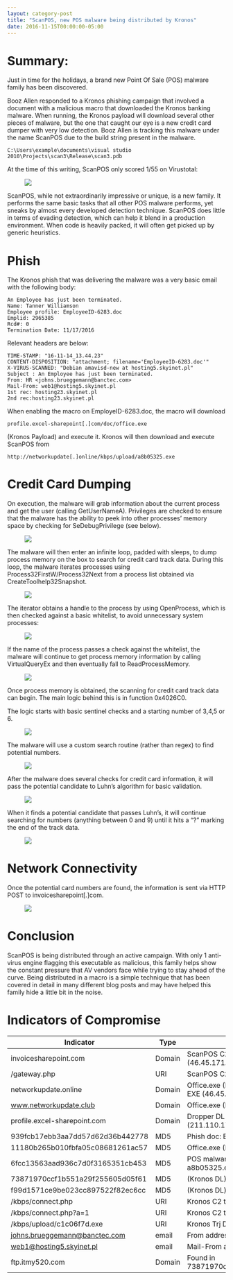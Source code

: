 ```yaml
---
layout: category-post
title: "ScanPOS, new POS malware being distributed by Kronos"
date: 2016-11-15T00:00:00-05:00
---
```

# Summary:

Just in time for the holidays, a brand new Point Of Sale (POS) malware family has been discovered. 

Booz Allen responded to a Kronos phishing campaign that involved a document with a malicious macro that downloaded the Kronos banking malware.  When running, the Kronos payload will download several other pieces of malware, but the one that caught our eye is a new credit card dumper with very low detection.  Booz Allen is tracking this malware under the name ScanPOS due to the build string present in the malware.

```
C:\Users\example\documents\visual studio 2010\Projects\scan3\Release\scan3.pdb
```

At the time of this writing, ScanPOS only scored 1/55 on Virustotal:

<figure>
<img src="/images/scanpos01.jpg">
</figure>

ScanPOS, while not extraordinarily impressive or unique, is a new family. It performs the same basic tasks that all other POS malware performs, yet sneaks by almost every developed detection technique.  ScanPOS does little in terms of evading detection, which can help it blend in a production environment.  When code is heavily packed, it will often get picked up by generic heuristics.

# Phish 

The Kronos phish that was delivering the malware was a very basic email with the following body:

```
An Employee has just been terminated.
Name: Tanner Williamson
Employee profile: EmployeeID-6283.doc
Emplid: 2965385
Rcd#: 0
Termination Date: 11/17/2016
```

Relevant headers are below:

```
TIME-STAMP: "16-11-14_13.44.23"
CONTENT-DISPOSITION: "attachment; filename='EmployeeID-6283.doc'"
X-VIRUS-SCANNED: "Debian amavisd-new at hosting5.skyinet.pl"
Subject : An Employee has just been terminated.
From: HR <johns.brueggemann@banctec.com>
Mail-From: web1@hosting5.skyinet.pl
1st rec: hosting23.skyinet.pl
2nd rec:hosting23.skyinet.pl
```

When enabling the macro on EmployeID-6283.doc, the macro will download

```
profile.excel-sharepoint[.]com/doc/office.exe  
```

(Kronos Payload) and execute it.  Kronos will then download and execute ScanPOS from

```
http://networkupdate[.]online/kbps/upload/a8b05325.exe
```

# Credit Card Dumping

On execution, the malware will grab information about the current process and get the user (calling GetUserNameA).   Privileges are checked to ensure that the malware has the ability to peek into other processes’ memory space by checking for SeDebugPrivilege (see below).

<figure>
<img src="/images/scanpos02.jpg">
</figure>

The malware will then enter an infinite loop, padded with sleeps, to dump process memory on the box to search for credit card track data.  During this loop, the malware iterates processes using Process32FirstW/Process32Next from a process list obtained via CreateToolhelp32Snapshot.

<figure>
<img src="/images/scanpos03.jpg">
</figure>

The iterator obtains a handle to the process by using OpenProcess, which is then checked against a basic whitelist, to avoid unnecessary system processes:

<figure>
<img src="/images/scanpos04.jpg">
</figure>

If the name of the process passes a check against the whitelist, the malware will continue to get process memory information by calling VirtualQueryEx and then eventually fall to ReadProcessMemory.

<figure>
<img src="/images/scanpos05.jpg">
</figure>

Once process memory is obtained, the scanning for credit card track data can begin.  The main logic behind this is in function 0x4026C0.  

The logic starts with basic sentinel checks and a starting number of 3,4,5 or 6.

<figure>
<img src="/images/scanpos06.jpg">
</figure>

The malware will use a custom search routine (rather than regex) to find potential numbers.

<figure>
<img src="/images/scanpos07.jpg">
</figure>

After the malware does several checks for credit card information, it will pass the potential candidate to Luhn’s algorithm for basic validation.

<figure>
<img src="/images/scanpos08.jpg">
</figure>

When it finds a potential candidate that passes Luhn’s, it will continue searching for numbers (anything between 0 and 9) until it hits a “?” marking the end of the track data.

<figure>
<img src="/images/scanpos09.jpg">
</figure>

# Network Connectivity

Once the potential card numbers are found, the information is sent via HTTP POST to invoicesharepoint[.]com.  

<figure>
<img src="/images/scanpos10.jpg">
</figure>

# Conclusion
ScanPOS is being distributed through an active campaign.  With only 1 anti-virus engine flagging this executable as malicious, this family helps show the constant pressure that AV vendors face while trying to stay ahead of the curve.  Being distributed in a macro is a simple technique that has been covered in detail in many different blog posts and may have helped this family hide a little bit in the noise.

# Indicators of Compromise

|Indicator|Type|Notes|
|---|---|---|
|invoicesharepoint.com|Domain|ScanPOS C2 & data dump (46.45.171.174)|
|/gateway.php|URI|ScanPOS C2 POST uri|
|networkupdate.online|Domain|Office.exe (Kronos) Downloads additional EXE (46.45.171.174)|
|www.networkupdate.club|Domain|Office.exe (Kronos) C2 (46.45.171.174 )|
|profile.excel-sharepoint.com|Domain|Dropper DL site from phish (211.110.17.192)|
|939fcb17ebb3aa7dd57d62d36b442778|MD5|Phish doc: EmployeeID-6283.doc|
|11180b265b010fbfa05c08681261ac57|MD5|Office.exe (Kronos)|
|6fcc13563aad936c7d0f3165351cb453|MD5|POS malware: (Kronos DL) a8b05325.exe|
|73871970ccf1b551a29f255605d05f61|MD5|(Kronos DL) 1f80ff71.exe|
|f99d1571ce9be023cc897522f82ec6cc|MD5|(Kronos DL) c1c06f7d.exe|
|/kbps/connect.php|URI|Kronos C2 traffic|
|/kbps/connect.php?a=1|URI|Kronos C2 traffic|
|/kbps/upload/c1c06f7d.exe|URI|Kronos Trj DL [a-z0-9],{8}\.exe|
|johns.brueggemann@banctec.com|email|From address|
|web1@hosting5.skyinet.pl|email|Mail-From address|
|ftp.itmy520.com|Domain|Found in 73871970ccf1b551a29f255605d05f61|
